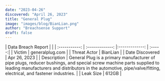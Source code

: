 ```yaml
---
date: "2023-04-26"
discovered: "April 26, 2023"
title: "General Plug"
image: "images/blog/BianLian.png"
author: "Breachsense Support"
draft: false
---
```


| Data Breach Report           |              | 
| :-----------: | :-------------:     |:-------------:    | :-----:|
| Victim      | generalplug.com      | 
| Threat Actor      | BianLian      | 
| Date Discovered      | Apr 26, 2023      | 
| Description      | General Plug is a primary manufacturer of pipe plugs, reducer bushings, and special screw machine parts supplied to leading manufacturers and distributors in the automotive, pipe/valve/fitting, electrical, and fastener industries.      | 
| Leak Size      | 612GB      | 


